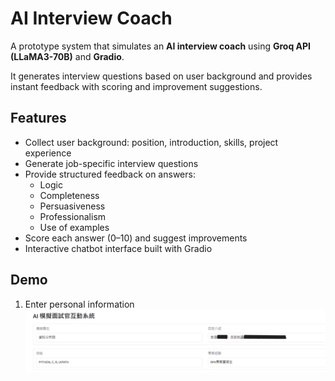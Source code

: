 # AI Interview Coach
A prototype system that simulates an **AI interview coach** using **Groq API (LLaMA3-70B)** and **Gradio**.

It generates interview questions based on user background and provides instant feedback with scoring and improvement suggestions.

## Features
- Collect user background: position, introduction, skills, project experience
- Generate job-specific interview questions
- Provide structured feedback on answers:
  - Logic
  - Completeness
  - Persuasiveness
  - Professionalism
  - Use of examples
- Score each answer (0–10) and suggest improvements
- Interactive chatbot interface built with Gradio

## Demo
1. Enter personal information
![Step 1](images/demo1.png)
